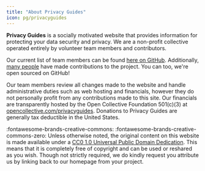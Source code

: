 ```yaml
---
title: "About Privacy Guides"
icon: pg/privacyguides
---
```


**Privacy Guides** is a socially motivated website that provides information for protecting your data security and privacy. We are a non-profit collective operated entirely by volunteer team members and contributors.

Our current list of team members can be found [here on GitHub](https://github.com/orgs/privacyguides/people). Additionally, [many people](https://github.com/privacyguides/privacyguides.org/graphs/contributors) have made contributions to the project. You can too, we're open sourced on GitHub!

Our team members review all changes made to the website and handle administrative duties such as web hosting and financials, however they do not personally profit from any contributions made to this site. Our financials are transparently hosted by the Open Collective Foundation 501(c)(3) at [opencollective.com/privacyguides](https://opencollective.com/privacyguides). Donations to Privacy Guides are generally tax deductible in the United States.

:fontawesome-brands-creative-commons: :fontawesome-brands-creative-commons-zero: Unless otherwise noted, the original content on this website is made available under a [CC0 1.0 Universal Public Domain Dedication](https://github.com/privacyguides/privacyguides.org/blob/main/LICENSE). This means that it is completely free of copyright and can be used or reshared as you wish. Though not strictly required, we do kindly request you attribute us by linking back to our homepage from your project.
